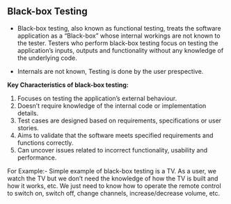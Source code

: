 ﻿ ## Black-box Testing ##
 
- Black-box testing, also known as functional testing, treats the software application as a “Black-box” whose internal workings are not known to the tester. Testers who perform black-box testing focus on testing the application’s inputs, outputs and functionality without any knowledge of the underlying code.

- Internals are not known, Testing is done by the user prespective.


**Key Characteristics of black-box testing:**

1) Focuses on testing the application’s external behaviour.
1) Doesn’t require knowledge of the internal code or implementation details.
1) Test cases are designed based on requirements, specifications or user stories.
1) Aims to validate that the software meets specified requirements and functions correctly.
1) Can uncover issues related to incorrect functionality, usability and performance.

For Example:-
      Simple example of black-box testing is a TV. As a user, we watch the TV but we don’t need the knowledge of how the TV is built and how it works, etc. We just need to know how to operate the remote control to switch on, switch off, change channels, increase/decrease volume, etc.
